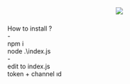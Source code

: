 <div align="center">
  <img src="https://profile-counter.glitch.me/inorwasia/count.svg?"  />
</div>

###

<p align="left">How to install ?<br>-<br>npm i<br>node .\index.js <br>-<br>edit to index.js <br>token + channel ıd</p>

###

